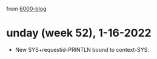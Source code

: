 from [6000-blog](../../../6000-blog.md)
# unday (week 52), 1-16-2022

- New SYS+requestid-PRINTLN bound to context-SYS.